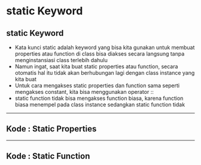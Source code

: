 # static Keyword

## static Keyword

- Kata kunci static adalah keyword yang bisa kita gunakan untuk membuat properties atau function di class bisa diakses secara langsung tanpa menginstansiasi class terlebih dahulu
- Namun ingat, saat kita buat static properties atau function, secara otomatis hal itu tidak akan berhubungan lagi dengan class instance yang kita buat
- Untuk cara mengakses static properties dan function sama seperti mengakses constant, kita bisa menggunakan operator ::
- static function tidak bisa mengakses function biasa, karena function biasa menempel pada class instance sedangkan static function tidak

---

## Kode : Static Properties

---

## Kode : Static Function